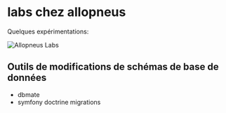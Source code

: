 # labs chez allopneus

Quelques expérimentations:


![Allopneus Labs](https://img.icons8.com/ultraviolet/80/000000/test-tube.png)

## Outils de modifications de schémas de base de données

- dbmate
- symfony doctrine migrations

